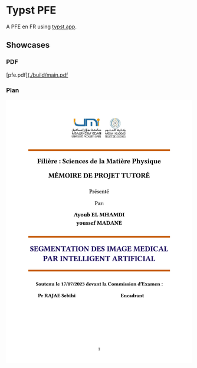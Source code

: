 # Typst PFE

A PFE en FR using [typst.app](https://typst.app).

## Showcases

### PDF

[pfe.pdf][(./build/main.pdf](https://github.com/ayoubelmhamdi/typst-phd-AI-Medical/raw/master/build/main.pdf)

### Plan

![Preview](images/main.jpg)
